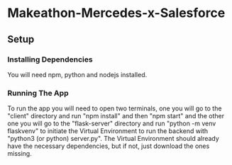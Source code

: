 # Makeathon-Mercedes-x-Salesforce

## Setup

### Installing Dependencies

You will need npm, python and nodejs installed.

### Running The App

To run the app you will need to open two terminals, one you will go to the "client" directory and run "npm install" and then "npm start" and the other one you will go to the "flask-server" directory and run "python -m venv flaskvenv" to initiate the Virtual Environment to run the backend with "python3 (or python) server.py". The Virtual Environment should already have the necessary dependencies, but if not, just download the ones missing.